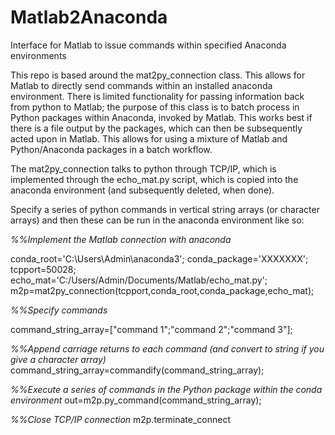 # Matlab2Anaconda
Interface for Matlab to issue commands within specified Anaconda environments

This repo is based around the mat2py_connection class. This allows for Matlab to directly send commands within an installed anaconda environment. There is limited functionality for passing information back from python to Matlab; the purpose of this class is to batch process in Python packages within Anaconda, invoked by Matlab. This works best if there is a file output by the packages, which can then be subsequently acted upon in Matlab. This allows for using a mixture of Matlab and Python/Anaconda packages in a batch workflow.

The mat2py_connection talks to python through TCP/IP, which is implemented through the echo_mat.py script, which is copied into the anaconda environment (and subsequently deleted, when done).

Specify a series of python commands in vertical string arrays (or character arrays) and then these can be run in the anaconda environment like so:

_%%Implement the Matlab connection with anaconda_

conda_root='C:\Users\Admin\anaconda3\';
conda_package='XXXXXXX';
tcpport=50028;
echo_mat='C:/Users/Admin/Documents/Matlab/echo_mat.py';
m2p=mat2py_connection(tcpport,conda_root,conda_package,echo_mat);


_%%Specify commands_

command_string_array=["command 1";"command 2";"command 3"];


_%%Append carriage returns to each command (and convert to string if you give a character array)_
command_string_array=commandify(command_string_array);


_%%Execute a series of commands in the Python package within the conda environment_
out=m2p.py_command(command_string_array);


_%%Close TCP/IP connection_
m2p.terminate_connect
